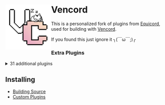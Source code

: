 # Vencord [<img src="./icon.png" width="145" align="left" alt="Vencord">](https://github.com/Vendicated/Vencord)

This is a personalized fork of plugins from [Equicord](https://github.com/Equicord/Equicord), used for building with [Vencord](https://github.com/Vendicated/Vencord).

If you found this just ignore it ╮(￣ω￣;)╭

### Extra Plugins
<details>
<summary>31 additional plugins</summary>

- AmITyping by MrDiamond
- BetterActivities by D3SOX, Arjix, AutumnVN
- BetterAudioPlayer by Creations
- BetterInvites by iamme
- BlockKrsip by D3SOX
- BypassStatus by Inbestigator & thororen
- CharacterCounter by Creations & Panniku
- CopyUserMention by Cortex & castdrian
- CustomSounds by TheKodeToad & SpikeHD
- DeadMembers by Kyuuhachi
- DoNotLeak by Perny
- DoubleCounterBypass by nyx
- FindReply by newwares
- HideMessage by Hanzy
- HomeTyping by Samwich
- ImagePreview by Creations
- InRole by nin0dev
- JumpToStart by Samwich
- KeywordNotify by camila314 & x3rt
- MessageLoggerEnhanced by Aria
- NoMirroredCamera by Nyx
- NoNitroUpsell by thororen
- NotificationTitle by Kyuuhachi
- PlatformSpoofer by Drag
- SekaiStickers by MaiKokain
- SidebarChat by Joona
- SoundBoardLogger by Moxxie, fres, echo, maintained by thororen
- Timezones by Aria
- UnitConverter by sadan
- UwUifier by echo
- WhosWatching by fres

</details>

## Installing

- [Building Source](https://docs.vencord.dev/installing/)
- [Custom Plugins](https://docs.vencord.dev/installing/custom-plugins/)